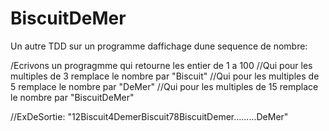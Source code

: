 # BiscuitDeMer
Un  autre TDD sur un programme daffichage dune sequence de nombre:


/Ecrivons un progragmme qui retourne les entier de 1 a 100 
//Qui pour les multiples de 3 remplace le nombre par "Biscuit"
//Qui pour les multiples de 5 remplace le nombre par "DeMer"
//Qui pour les multiples de 15  remplace le nombre par "BiscuitDeMer"

//ExDeSortie: "12Biscuit4DemerBiscuit78BiscuitDemer.........DeMer"


